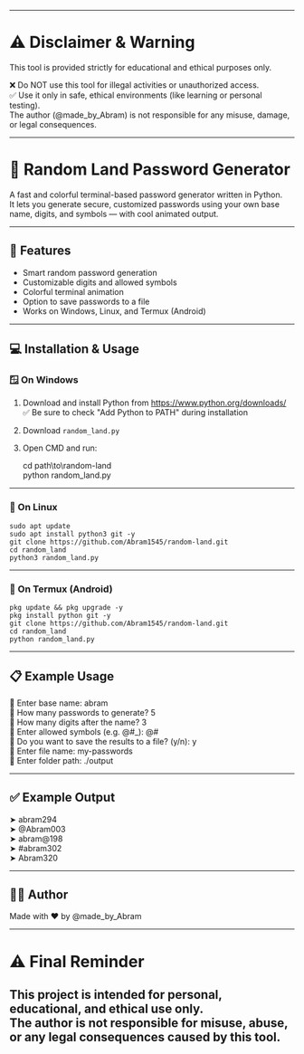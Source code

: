 --------------------------------------------------------------------------------------------------------------------------------------------------------------------------------
# ⚠️ Disclaimer & Warning

This tool is provided strictly for educational and ethical purposes only.

❌ Do NOT use this tool for illegal activities or unauthorized access.  
✅ Use it only in safe, ethical environments (like learning or personal testing).  
The author (@made_by_Abram) is not responsible for any misuse, damage, or legal consequences.

---

# 🔐 Random Land Password Generator

A fast and colorful terminal-based password generator written in Python.  
It lets you generate secure, customized passwords using your own base name, digits, and symbols — with cool animated output.

---

## 🎯 Features

- Smart random password generation  
- Customizable digits and allowed symbols  
- Colorful terminal animation  
- Option to save passwords to a file  
- Works on Windows, Linux, and Termux (Android)

---

## 💻 Installation & Usage

### 🪟 On Windows

1. Download and install Python from https://www.python.org/downloads/  
   ✅ Be sure to check "Add Python to PATH" during installation  
2. Download `random_land.py`  
3. Open CMD and run:

    cd path\to\random-land  
    python random_land.py

---

### 🐧 On Linux

    sudo apt update  
    sudo apt install python3 git -y  
    git clone https://github.com/Abram1545/random-land.git  
    cd random_land  
    python3 random_land.py

---

### 📱 On Termux (Android)

    pkg update && pkg upgrade -y  
    pkg install python git -y  
    git clone https://github.com/Abram1545/random-land.git
    cd random_land  
    python random_land.py

---

## 📋 Example Usage

🧠 Enter base name: abram  
🔢 How many passwords to generate? 5  
🔢 How many digits after the name? 3  
🔣 Enter allowed symbols (e.g. @#_): @#  
💾 Do you want to save the results to a file? (y/n): y  
📁 Enter file name: my-passwords  
📂 Enter folder path: ./output

---

## ✅ Example Output

➤ abram294  
➤ @Abram003  
➤ abram@198  
➤ #abram302  
➤ Abram320

---

## 👨‍💻 Author

Made with ❤️ by @made_by_Abram

---

# ⚠️ Final Reminder

This project is intended for personal, educational, and ethical use only.  
The author is not responsible for misuse, abuse, or any legal consequences caused by this tool.
--------------------------------------------------------------------------------------------------------------------------------------------------------------------------------
